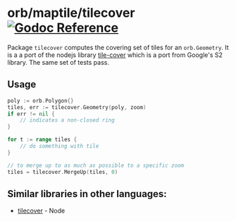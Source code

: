 # orb/maptile/tilecover [![Godoc Reference](https://pkg.go.dev/badge/github.com/TucarApp/orb)](https://pkg.go.dev/github.com/TucarApp/orb/maptile/tilecover)

Package `tilecover` computes the covering set of tiles for an `orb.Geometry`.
It is a a port of the nodejs library [tile-cover](https://github.com/mapbox/tile-cover)
which is a port from Google's S2 library. The same set of tests pass.

## Usage

```go
poly := orb.Polygon{}
tiles, err := tilecover.Geometry(poly, zoom)
if err != nil {
	// indicates a non-closed ring
}

for t := range tiles {
    // do something with tile
}

// to merge up to as much as possible to a specific zoom
tiles = tilecover.MergeUp(tiles, 0)
```

## Similar libraries in other languages:

-   [tilecover](https://github.com/mapbox/tile-cover) - Node
